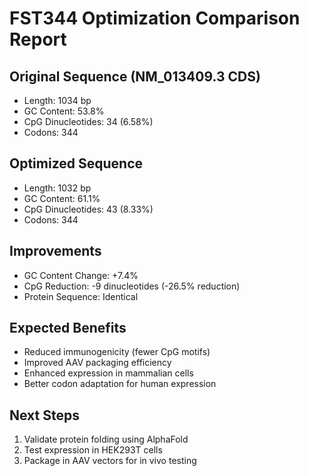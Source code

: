 # FST344 Optimization Comparison Report

## Original Sequence (NM_013409.3 CDS)
- Length: 1034 bp
- GC Content: 53.8%
- CpG Dinucleotides: 34 (6.58%)
- Codons: 344

## Optimized Sequence
- Length: 1032 bp  
- GC Content: 61.1%
- CpG Dinucleotides: 43 (8.33%)
- Codons: 344

## Improvements
- GC Content Change: +7.4%
- CpG Reduction: -9 dinucleotides (-26.5% reduction)
- Protein Sequence: Identical

## Expected Benefits
- Reduced immunogenicity (fewer CpG motifs)
- Improved AAV packaging efficiency
- Enhanced expression in mammalian cells
- Better codon adaptation for human expression

## Next Steps
1. Validate protein folding using AlphaFold
2. Test expression in HEK293T cells
3. Package in AAV vectors for in vivo testing
